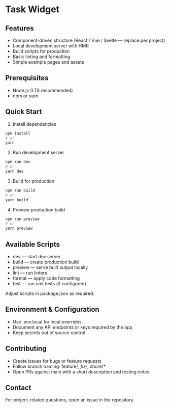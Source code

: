 # Task Widget

## Features

- Component-driven structure (React / Vue / Svelte — replace per project)
- Local development server with HMR
- Build scripts for production
- Basic linting and formatting
- Simple example pages and assets

## Prerequisites

- Node.js (LTS recommended)
- npm or yarn

## Quick Start

1. Install dependencies

```bash
npm install
# or
yarn
```

2. Run development server

```bash
npm run dev
# or
yarn dev
```

3. Build for production

```bash
npm run build
# or
yarn build
```

4. Preview production build

```bash
npm run preview
# or
yarn preview
```

## Available Scripts

- dev — start dev server
- build — create production build
- preview — serve built output locally
- lint — run linters
- format — apply code formatting
- test — run unit tests (if configured)

Adjust scripts in package.json as required.

## Environment & Configuration

- Use .env.local for local overrides
- Document any API endpoints or keys required by the app
- Keep secrets out of source control

## Contributing

- Create issues for bugs or feature requests
- Follow branch naming: feature/_, fix/_, chore/\*
- Open PRs against main with a short description and testing notes

## Contact

For project-related questions, open an issue in the repository.
